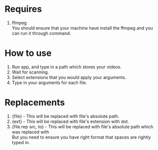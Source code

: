 # Requires
1. ffmpeg  
    You should ensure that your machine have install the ffmpeg and you can run it through command.

# How to use
1. Run app, and type in a path which stores your videos.
2. Wait for scanning.
3. Select extensions that you would apply your arguments.
4. Type in your arguments for each file.

# Replacements
1. {file} - This will be replaced with file's absolute path.
2. {ext} - This will be replaced with file's extension with dot.
3. {file.rep src, to} - This will be replaced with file's absolute path which was replaced <src> with <to>  
    But you need to ensure you have right format that spaces are rightly typed in.


